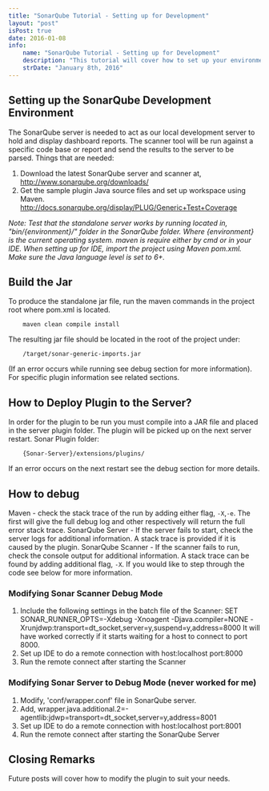 ```yaml
---
title: "SonarQube Tutorial - Setting up for Development"
layout: "post"
isPost: true
date: 2016-01-08
info:
    name: "SonarQube Tutorial - Setting up for Development"
    description: "This tutorial will cover how to set up your environment for SonarQube development covering how to build, deploy and debug."
    strDate: "January 8th, 2016"
---
```



## Setting up the SonarQube Development Environment
The SonarQube server is needed to act as our local development server to hold and display dashboard reports. The scanner tool will be run against a specific code base or report and send the results to the server to be parsed.
Things that are needed:
1. Download the latest SonarQube server and scanner at, <a href="http://www.sonarqube.org/downloads/">http://www.sonarqube.org/downloads/</a>
2. Get the sample plugin Java source files and set up workspace using Maven. <a href="http://docs.sonarqube.org/display/PLUG/Generic+Test+Coverage">http://docs.sonarqube.org/display/PLUG/Generic+Test+Coverage</a>

*Note: Test that the standalone server works by running located in, "bin/{environment}/" folder in the SonarQube folder. Where {environment} is the current operating system.
maven is require either by cmd or in your IDE.
When setting up for IDE, import the project using Maven pom.xml. Make sure the Java language level is set to 6+.*


## Build the Jar
To produce the standalone jar file, run the maven commands in the project root where pom.xml is located.

        maven clean compile install
The resulting jar file should be located in the root of the project under:

        /target/sonar-generic-imports.jar
(If an error occurs while running see debug section for more information). For specific plugin information see related sections.


## How to Deploy Plugin to the Server?
In order for the plugin to be run you must compile into a JAR file and placed in the server plugin folder. The plugin will be picked up on the next server restart. Sonar Plugin folder:

        {Sonar-Server}/extensions/plugins/
If an error occurs on the next restart see the debug section for more details.


## How to debug
Maven - check the stack trace of the run by adding either flag, `-X`,`-e`. The first will give the full debug log and other respectively will return the full error stack trace.
SonarQube Server - If the server fails to start, check the server logs for additional information. A stack trace is provided if it is caused by the plugin.
SonarQube Scanner - If the scanner fails to run, check the console output for additional information. A stack trace can be found by adding additional flag, `-X`. If you would like to step through the code see below for more information.


### Modifying Sonar Scanner Debug Mode
1. Include the following settings in the batch file of the Scanner:
        SET SONAR_RUNNER_OPTS=-Xdebug -Xnoagent -Djava.compiler=NONE -Xrunjdwp:transport=dt_socket,server=y,suspend=y,address=8000
   It will have worked correctly if it starts waiting for a host to connect to port 8000.
2. Set up IDE to do a remote connection with host:localhost port:8000
3. Run the remote connect after starting the Scanner



### Modifying Sonar Server to Debug Mode (never worked for me)
1. Modify, 'conf/wrapper.conf' file in SonarQube server.
2. Add,
        wrapper.java.additional.2=-agentlib:jdwp=transport=dt_socket,server=y,address=8001
3. Set up IDE to do a remote connection with host:localhost port:8001
4. Run the remote connect after starting the SonarQube Server


## Closing Remarks
Future posts will cover how to modify the plugin to suit your needs.
